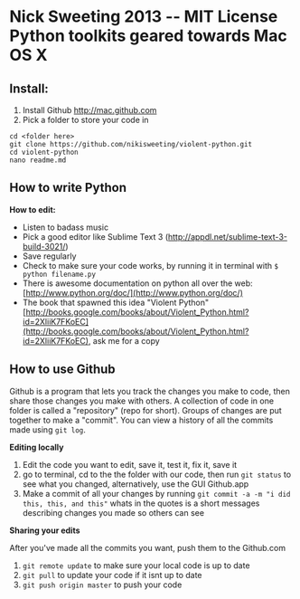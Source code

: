 **Nick Sweeting 2013 -- MIT License**  
Python toolkits geared towards Mac OS X
========

## Install:
1. Install Github http://mac.github.com
2. Pick a folder to store your code in

```
cd <folder here>
git clone https://github.com/nikisweeting/violent-python.git
cd violent-python
nano readme.md
```
## How to write Python
  
**How to edit:**  
* Listen to badass music  
* Pick a good editor like Sublime Text 3 (http://appdl.net/sublime-text-3-build-3021/)  
* Save regularly  
* Check to make sure your code works, by running it in terminal with `$ python filename.py`   
* There is awesome documentation on python all over the web: [http://www.python.org/doc/](http://www.python.org/doc/)  
* The book that spawned this idea "Violent Python" [http://books.google.com/books/about/Violent_Python.html?id=2XliiK7FKoEC](http://books.google.com/books/about/Violent_Python.html?id=2XliiK7FKoEC), ask me for a copy

## How to use Github

Github is a program that lets you track the changes you make to code, then share those changes you make with others.  A collection of code in one folder is called a "repository" (repo for short).  Groups of changes are put together to make a "commit".  You can view a history of all the commits made using `git log`.

**Editing locally**   

  1. Edit the code you want to edit, save it, test it, fix it, save it
  2. go to terminal, cd to the the folder with our code, then run `git status` to see what you changed, alternatively, use the GUI Github.app  
  3. Make a commit of all your changes by running `git commit -a -m "i did this, this, and this"`  whats in the quotes is a short messages describing changes you made so others can see  
   
**Sharing your edits**  
  
  After you've made all the commits you want, push them to the Github.com  
  
  1. `git remote update` to make sure your local code is up to date  
  2. `git pull` to update your code if it isnt up to date  
  3. `git push origin master` to push your code  
